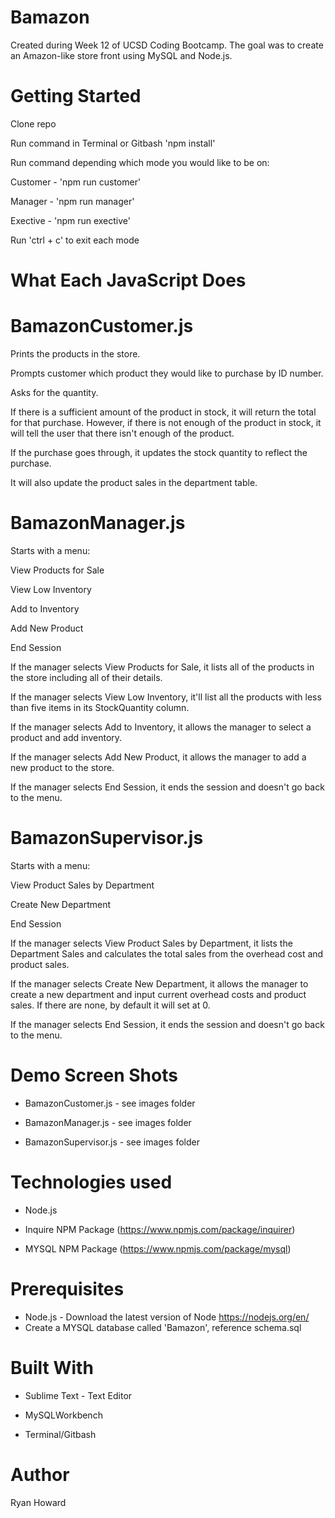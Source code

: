# Bamazon

Created during Week 12 of UCSD Coding Bootcamp. The goal was to create an Amazon-like store front using MySQL and Node.js.

# Getting Started
Clone repo

Run command in Terminal or Gitbash 'npm install'

Run command depending which mode you would like to be on:

Customer - 'npm run customer'

Manager - 'npm run manager'

Exective - 'npm run exective'

Run 'ctrl + c' to exit each mode


# What Each JavaScript Does


# BamazonCustomer.js
Prints the products in the store.

Prompts customer which product they would like to purchase by ID number.

Asks for the quantity.

If there is a sufficient amount of the product in stock, it will return the total for that purchase.
However, if there is not enough of the product in stock, it will tell the user that there isn't enough of the product.

If the purchase goes through, it updates the stock quantity to reflect the purchase.

It will also update the product sales in the department table.


# BamazonManager.js
Starts with a menu:

View Products for Sale

View Low Inventory

Add to Inventory

Add New Product

End Session

If the manager selects View Products for Sale, it lists all of the products in the store including all of their details.

If the manager selects View Low Inventory, it'll list all the products with less than five items in its StockQuantity column.

If the manager selects Add to Inventory, it allows the manager to select a product and add inventory.

If the manager selects Add New Product, it allows the manager to add a new product to the store.

If the manager selects End Session, it ends the session and doesn't go back to the menu.


# BamazonSupervisor.js
Starts with a menu:

View Product Sales by Department

Create New Department

End Session

If the manager selects View Product Sales by Department, it lists the Department Sales and calculates the total sales from the overhead cost and product sales.

If the manager selects Create New Department, it allows the manager to create a new department and input current overhead costs and product sales. If there are none, by default it will set at 0.

If the manager selects End Session, it ends the session and doesn't go back to the menu.

# Demo Screen Shots
- BamazonCustomer.js - see images folder

- BamazonManager.js - see images folder

- BamazonSupervisor.js - see images folder

# Technologies used
- Node.js

- Inquire NPM Package (https://www.npmjs.com/package/inquirer)                                                                           

- MYSQL NPM Package (https://www.npmjs.com/package/mysql)

# Prerequisites
- Node.js - Download the latest version of Node https://nodejs.org/en/
- Create a MYSQL database called 'Bamazon', reference schema.sql
 
# Built With
- Sublime Text - Text Editor

- MySQLWorkbench

- Terminal/Gitbash

# Author
Ryan Howard
